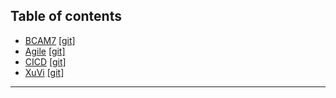 ## Table of contents
* [BCAM7](https://minhmocmeo.github.io/BCAM7) [[git]](https://github.com/minhmocmeo/minhmocmeo.github.io/blob/main/BCAM7.md)
* [Agile](https://minhmocmeo.github.io/Agile) [[git]](https://github.com/minhmocmeo/minhmocmeo.github.io/blob/main/Agile.md)
* [CICD](https://minhmocmeo.github.io/CICD) [[git]](https://github.com/minhmocmeo/minhmocmeo.github.io/blob/main/CICD.md)
* [XuVi](https://xuvi-vn.github.io/) [[git]](https://github.com/xuvi-vn/xuvi-vn.github.io)
---
